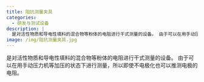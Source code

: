 ```yaml
---
title: 阻抗测量夹具
categories:
  - 研发与测试设备
description: |
  是对活性物质和导电性填料的混合物等粉体的电阻进行干式测量的设备。 由于可以在用手动压力机等加压的状态下进行测量，所以即使不电极化也可以推测电极的电阻。
image: /img/阻抗测量夹具.jpg
---
```

是对活性物质和导电性填料的混合物等粉体的电阻进行干式测量的设备。 由于可以在用手动压力机等加压的状态下进行测量，所以即使不电极化也可以推测电极的电阻。